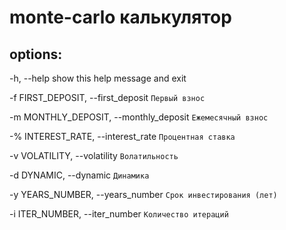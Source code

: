 # monte-carlo калькулятор

## options:

  -h, --help            show this help message and exit

  -f FIRST_DEPOSIT, --first_deposit
                        `Первый взнос`

  -m MONTHLY_DEPOSIT, --monthly_deposit
                        `Ежемесячный взнос`

  -% INTEREST_RATE, --interest_rate
                        `Процентная ставка`

  -v VOLATILITY, --volatility
                        `Волатильность`

  -d DYNAMIC, --dynamic
                        `Динамика`

  -y YEARS_NUMBER, --years_number
                        `Срок инвестирования (лет)`

  -i ITER_NUMBER, --iter_number
                        `Количество итераций`
